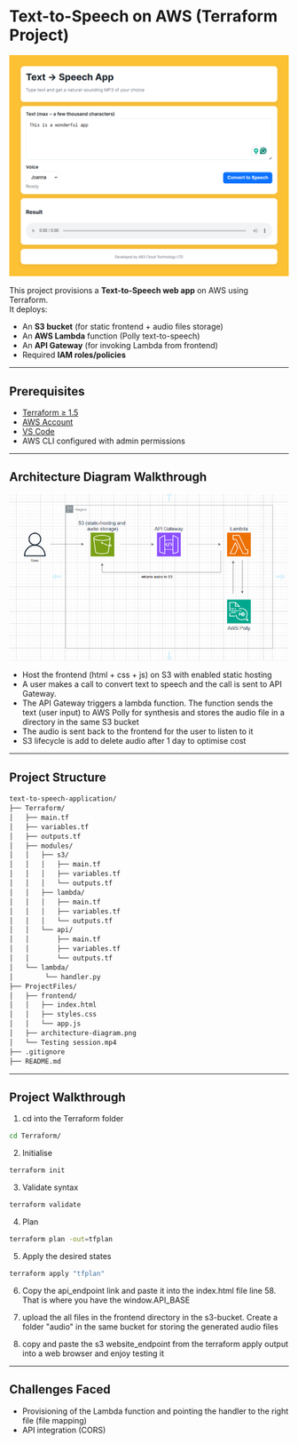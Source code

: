 # Text-to-Speech on AWS (Terraform Project)

![homepage](ProjectFiles/homepage.png)

This project provisions a **Text-to-Speech web app** on AWS using Terraform.  
It deploys:
- An **S3 bucket** (for static frontend + audio files storage)
- An **AWS Lambda** function (Polly text-to-speech)
- An **API Gateway** (for invoking Lambda from frontend)
- Required **IAM roles/policies**

---

## Prerequisites

- [Terraform ≥ 1.5](https://developer.hashicorp.com/terraform/downloads)
- [AWS Account](https://aws.amazon.com/console/)
- [VS Code](https://code.visualstudio.com/download)
- AWS CLI configured with admin permissions

---

## Architecture Diagram Walkthrough
![architecture](Architecture-diagram.png)
- Host the frontend (html + css + js) on S3 with enabled static hosting
- A user makes a call to convert text to speech and the call is sent to API Gateway. 
- The API Gateway triggers a lambda function. The function sends the text (user input) to AWS Polly for synthesis and stores the audio file in a directory in the same S3 bucket
- The audio is sent back to the frontend for the user to listen to it
- S3 lifecycle is add to delete audio after 1 day to optimise cost

---
## Project Structure
```bash
text-to-speech-application/
├── Terraform/
│   ├── main.tf
│   ├── variables.tf
│   ├── outputs.tf
│   ├── modules/
│   │   ├── s3/
│   │   │   ├── main.tf
│   │   │   ├── variables.tf
│   │   │   └── outputs.tf
│   │   ├── lambda/
│   │   │   ├── main.tf
│   │   │   ├── variables.tf
│   │   │   └── outputs.tf
│   │   └── api/
│   │       ├── main.tf
│   │       ├── variables.tf
│   │       └── outputs.tf
│   └── lambda/       
│        └── handler.py
├── ProjectFiles/
│   ├── frontend/
│   │   ├── index.html
│   │   ├── styles.css
│   │   └── app.js
│   ├── architecture-diagram.png
│   └── Testing session.mp4
├── .gitignore
├── README.md


```
---
## Project Walkthrough
1. cd into the Terraform folder
```bash
cd Terraform/
```

2. Initialise
```bash
terraform init
```

3. Validate syntax
```bash
terraform validate
```

4. Plan
```bash
terraform plan -out=tfplan
```

5. Apply the desired states
```bash
terraform apply "tfplan"
```

6. Copy the api_endpoint link and paste it into the index.html file line 58. That is where you have the window.API_BASE

7. upload the all files in the frontend directory in the s3-bucket. Create a folder "audio" in the same bucket for storing the generated audio files

8. copy and paste the s3 website_endpoint from the terraform apply output into a web browser and enjoy testing it

---
## Challenges Faced
- Provisioning of the Lambda function and pointing the handler to the right file (file mapping)
- API integration (CORS)